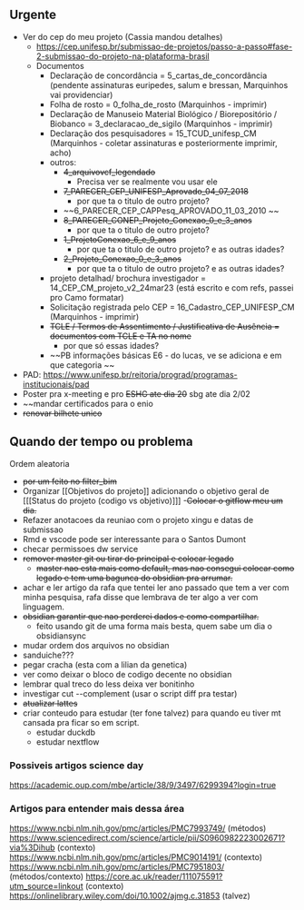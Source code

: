 ## Urgente

- Ver do cep do meu projeto (Cassia mandou detalhes)
	- https://cep.unifesp.br/submissao-de-projetos/passo-a-passo#fase-2-submissao-do-projeto-na-plataforma-brasil
	- Documentos
		- Declaração de concordância = 5_cartas_de_concordância (pendente assinaturas euripedes, salum e bressan,  Marquinhos vai providenciar)
		- Folha de rosto = 0_folha_de_rosto (Marquinhos - imprimir)
		- Declaração de Manuseio Material Biológico / Biorepositório / Biobanco = 3_declaracao_de_sigilo (Marquinhos - imprimir)
		- Declaração dos pesquisadores = 15_TCUD_unifesp_CM (Marquinhos - coletar assinaturas e posteriormente imprimir, acho)
		- outros:  
			- ~~4_arquivovcf_legendado~~
				- Precisa ver se realmente vou usar ele
			- ~~7_PARECER_CEP_UNIFESP_Aprovado_04_07_2018~~
				- por que ta o titulo de outro projeto?
			- ~~6_PARECER_CEP_CAPPesq_APROVADO_11_03_2010 ~~ 
			- ~~8_PARECER_CONEP_Projeto_Conexao_0_e_3_anos~~  
				- por que ta o titulo de outro projeto?
			- ~~1_ProjetoConexao_6_e_9_anos~~  
				- por que ta o titulo de outro projeto? e as outras idades?
			- ~~2_Projeto_Conexao_0_e_3_anos~~
				-  por que ta o titulo de outro projeto? e as outras idades?
		- projeto detalhad/ brochura investigador = 14_CEP_CM_projeto_v2_24mar23 (está escrito e com refs, passei pro Camo formatar)
		- Solicitação registrada pelo CEP = 16_Cadastro_CEP_UNIFESP_CM (Marquinhos - imprimir)
		-  ~~TCLE / Termos de Assentimento / Justificativa de Ausência = documentos com TCLE e TA no nome~~
			- por que só essas idades?
		- ~~PB informações básicas E6 - do lucas, ve se adiciona e em que categoria ~~
- PAD:
	https://www.unifesp.br/reitoria/prograd/programas-institucionais/pad
- Poster pra x-meeting e pro ~~ESHG ate dia 20~~ sbg ate dia 2/02
- ~~mandar certificados para o enio
-  ~~renovar bilhete unico~~ 

## Quando der tempo ou problema

Ordem aleatoria

- ~~por um feito no filter_bim~~
- Organizar [[Objetivos do projeto]] adicionando o objetivo geral de [[[Status do projeto (codigo vs objetivo)]]]
-~~Colocar o gitflow meu um dia.~~
- Refazer anotacoes da reuniao com o projeto xingu e datas de submissao
- Rmd e vscode pode ser interessante para o Santos Dumont
- checar permissoes dw service
- ~~remover master git ou tirar do principal e colocar legado~~
	- ~~master nao esta mais como default, mas nao consegui colocar como legado e tem uma bagunca do obsidian pra arrumar.~~
- achar e ler artigo da rafa que tentei ler ano passado que tem a ver com minha pesquisa, rafa disse que lembrava de ter algo a ver com linguagem.
- ~~obsidian garantir que nao perderei dados e como compartilhar.~~
	- feito usando git de uma forma mais besta, quem sabe um dia o obsidiansync
- mudar ordem dos arquivos no obsidian
- sanduiche???
- pegar cracha (esta com a lilian da genetica)
- ver como deixar o bloco de codigo decente no obsidian
- lembrar qual treco do less deixa ver bonitinho
- investigar cut --complement (usar o script diff pra testar)
- ~~atualizar lattes~~
- criar conteudo para estudar (ter fone talvez) para quando eu tiver mt cansada pra ficar so em script.
	- estudar duckdb
	- estudar nextflow

### Possiveis artigos science day

https://academic.oup.com/mbe/article/38/9/3497/6299394?login=true

### Artigos para entender mais dessa área

https://www.ncbi.nlm.nih.gov/pmc/articles/PMC7993749/ (métodos)
https://www.sciencedirect.com/science/article/pii/S0960982223002671?via%3Dihub (contexto)
https://www.ncbi.nlm.nih.gov/pmc/articles/PMC9014191/ (contexto)
https://www.ncbi.nlm.nih.gov/pmc/articles/PMC7951803/ (métodos/contexto)
https://core.ac.uk/reader/111075591?utm_source=linkout (contexto)
https://onlinelibrary.wiley.com/doi/10.1002/ajmg.c.31853 (talvez)